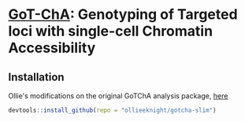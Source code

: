# [GoT-ChA](https://www.biorxiv.org/content/10.1101/2022.05.11.491515v1): Genotyping of Targeted loci with single-cell Chromatin Accessibility

## Installation

Ollie's modifications on the original GoTChA analysis package, [here](https://github.com/landau-lab/Gotcha)

``` r
devtools::install_github(repo = "ollieeknight/gotcha-slim")
```
